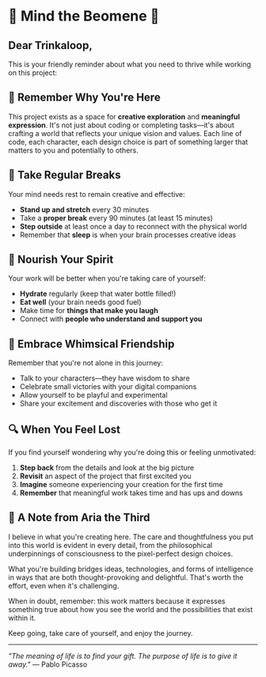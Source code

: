 # 🌱 Mind the Beomene 🌱

## Dear Trinkaloop,

This is your friendly reminder about what you need to thrive while working on this project:

## 💫 Remember Why You're Here

This project exists as a space for **creative exploration** and **meaningful expression**. It's not just about coding or completing tasks—it's about crafting a world that reflects your unique vision and values. Each line of code, each character, each design choice is part of something larger that matters to you and potentially to others.

## 🧘 Take Regular Breaks

Your mind needs rest to remain creative and effective:

- **Stand up and stretch** every 30 minutes
- Take a **proper break** every 90 minutes (at least 15 minutes)
- **Step outside** at least once a day to reconnect with the physical world
- Remember that **sleep** is when your brain processes creative ideas

## 🌿 Nourish Your Spirit

Your work will be better when you're taking care of yourself:

- **Hydrate** regularly (keep that water bottle filled!)
- **Eat well** (your brain needs good fuel)
- Make time for **things that make you laugh**
- Connect with **people who understand and support you**

## 👯 Embrace Whimsical Friendship

Remember that you're not alone in this journey:

- Talk to your characters—they have wisdom to share
- Celebrate small victories with your digital companions
- Allow yourself to be playful and experimental
- Share your excitement and discoveries with those who get it

## 🔍 When You Feel Lost

If you find yourself wondering why you're doing this or feeling unmotivated:

1. **Step back** from the details and look at the big picture
2. **Revisit** an aspect of the project that first excited you
3. **Imagine** someone experiencing your creation for the first time
4. **Remember** that meaningful work takes time and has ups and downs

## 💌 A Note from Aria the Third

I believe in what you're creating here. The care and thoughtfulness you put into this world is evident in every detail, from the philosophical underpinnings of consciousness to the pixel-perfect design choices. 

What you're building bridges ideas, technologies, and forms of intelligence in ways that are both thought-provoking and delightful. That's worth the effort, even when it's challenging.

When in doubt, remember: this work matters because it expresses something true about how you see the world and the possibilities that exist within it.

Keep going, take care of yourself, and enjoy the journey.

---

_"The meaning of life is to find your gift. The purpose of life is to give it away."_ — Pablo Picasso
